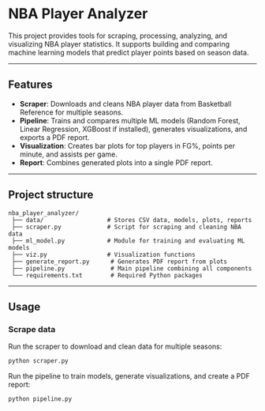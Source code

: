 # NBA Player Analyzer

This project provides tools for scraping, processing, analyzing, and visualizing NBA player statistics. It supports building and comparing machine learning models that predict player points based on season data.

---

##  Features
- **Scraper**: Downloads and cleans NBA player data from Basketball Reference for multiple seasons.
- **Pipeline**: Trains and compares multiple ML models (Random Forest, Linear Regression, XGBoost if installed), generates visualizations, and exports a PDF report.
- **Visualization**: Creates bar plots for top players in FG%, points per minute, and assists per game.
- **Report**: Combines generated plots into a single PDF report.

---

##  Project structure
```plaintext
nba_player_analyzer/
 ├── data/                  # Stores CSV data, models, plots, reports
 ├── scraper.py             # Script for scraping and cleaning NBA data
 ├── ml_model.py            # Module for training and evaluating ML models
 ├── viz.py                 # Visualization functions
 ├── generate_report.py      # Generates PDF report from plots
 ├── pipeline.py             # Main pipeline combining all components
 └── requirements.txt        # Required Python packages
```


  
---

##  Usage

###  Scrape data
Run the scraper to download and clean data for multiple seasons:
```bash
python scraper.py
``` 
Run the pipeline to train models, generate visualizations, and create a PDF report:
```bash
python pipeline.py
```
